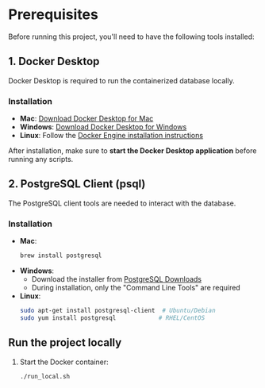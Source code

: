 # Prerequisites

Before running this project, you'll need to have the following tools installed:

## 1. Docker Desktop

Docker Desktop is required to run the containerized database locally.

### Installation

- **Mac**: [Download Docker Desktop for Mac](https://www.docker.com/products/docker-desktop)
- **Windows**: [Download Docker Desktop for Windows](https://www.docker.com/products/docker-desktop)
- **Linux**: Follow the [Docker Engine installation instructions](https://docs.docker.com/engine/install/)

After installation, make sure to **start the Docker Desktop application** before running any scripts.

## 2. PostgreSQL Client (psql)

The PostgreSQL client tools are needed to interact with the database.

### Installation

- **Mac**:
  ```bash
  brew install postgresql
  ```
- **Windows**:
  - Download the installer from [PostgreSQL Downloads](https://www.postgresql.org/download/windows/)
  - During installation, only the "Command Line Tools" are required
- **Linux**:
  ```bash
  sudo apt-get install postgresql-client  # Ubuntu/Debian
  sudo yum install postgresql            # RHEL/CentOS
  ```

## Run the project locally

1. Start the Docker container:
   ```bash
   ./run_local.sh
   ```
